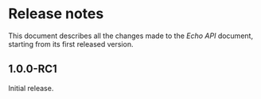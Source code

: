 Release notes
=============

This document describes all the changes made to the *Echo API* document,
starting from its first released version.


1.0.0-RC1
---------

Initial release.

